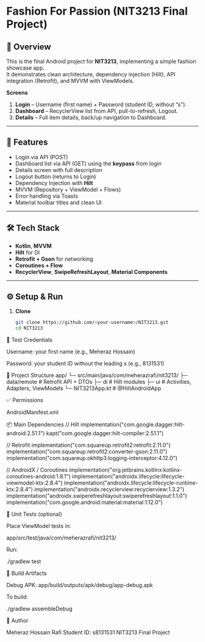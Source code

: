 # Fashion For Passion (NIT3213 Final Project)

## 📌 Overview
This is the final Android project for **NIT3213**, implementing a simple fashion showcase app.  
It demonstrates clean architecture, dependency injection (Hilt), API integration (Retrofit), and MVVM with ViewModels.

**Screens**
1. **Login** – Username (first name) + Password (student ID, without “s”).  
2. **Dashboard** – RecyclerView list from API, pull-to-refresh, Logout.  
3. **Details** – Full item details, back/up navigation to Dashboard.

---

## 🚀 Features
- Login via API (POST)
- Dashboard list via API (GET) using the **keypass** from login
- Details screen with full description
- Logout button (returns to Login)
- Dependency Injection with **Hilt**
- MVVM (Repository + ViewModel + Flows)
- Error handling via Toasts
- Material toolbar titles and clean UI

---

## 🛠 Tech Stack
- **Kotlin**, **MVVM**
- **Hilt** for DI
- **Retrofit + Gson** for networking
- **Coroutines + Flow**
- **RecyclerView**, **SwipeRefreshLayout**, **Material Components**

---

## ⚙️ Setup & Run

1. **Clone**
   ```bash
   git clone https://github.com/<your-username>/NIT3213.git
   cd NIT3213
   
🔑 Test Credentials

Username: your first name (e.g., Meheraz Hossain)

Password: your student ID without the leading s (e.g., 8131531)


📂 Project Structure
app/
 └─ src/main/java/com/meherazrafi/nit3213/
     ├─ data/remote         # Retrofit API + DTOs
     ├─ di                  # Hilt modules
     ├─ ui                  # Activities, Adapters, ViewModels
     └─ NIT3213App.kt       # @HiltAndroidApp

✅ Permissions

AndroidManifest.xml

<uses-permission android:name="android.permission.INTERNET" />

📦 Main Dependencies
// Hilt
implementation("com.google.dagger:hilt-android:2.51.1")
kapt("com.google.dagger:hilt-compiler:2.51.1")

// Retrofit
implementation("com.squareup.retrofit2:retrofit:2.11.0")
implementation("com.squareup.retrofit2:converter-gson:2.11.0")
implementation("com.squareup.okhttp3:logging-interceptor:4.12.0")

// AndroidX / Coroutines
implementation("org.jetbrains.kotlinx:kotlinx-coroutines-android:1.8.1")
implementation("androidx.lifecycle:lifecycle-viewmodel-ktx:2.8.4")
implementation("androidx.lifecycle:lifecycle-runtime-ktx:2.8.4")
implementation("androidx.recyclerview:recyclerview:1.3.2")
implementation("androidx.swiperefreshlayout:swiperefreshlayout:1.1.0")
implementation("com.google.android.material:material:1.12.0")

🧪 Unit Tests (optional)

Place ViewModel tests in:

app/src/test/java/com/meherazrafi/nit3213/


Run:

./gradlew test

🔧 Build Artifacts

Debug APK: app/build/outputs/apk/debug/app-debug.apk

To build:

./gradlew assembleDebug

👤 Author

Meheraz Hossain Rafi
Student ID: s8131531
NIT3213 Final Project
